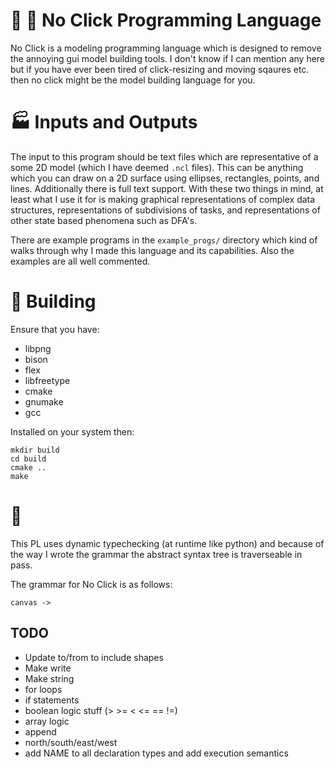 # :no_entry_sign: :mouse2: No Click Programming Language
No Click is a modeling programming language which is designed to remove the
annoying gui model building tools. I don't know if I can mention any here but if
you have ever been tired of click-resizing and moving sqaures etc. then no click
might be the model building language for you.

# :factory: Inputs and Outputs
The input to this program should be text files which are representative of a
some 2D model (which I have deemed `.ncl` files).  This can be anything which you
can draw on a 2D surface using ellipses, rectangles, points, and lines.
Additionally there is full text support. With these two things in mind, at least
what I use it for is making graphical representations of complex data
structures, representations of subdivisions of tasks, and representations of
other state based phenomena such as DFA's.

There are example programs in the `example_progs/` directory which kind of walks
through why I made this language and its capabilities. Also the examples are all
well commented.

# :hammer: Building
Ensure that you have:
  - libpng
  - bison
  - flex
  - libfreetype
  - cmake
  - gnumake
  - gcc

Installed on your system then:
```
mkdir build
cd build
cmake ..
make
```

# :ledger:
This PL uses dynamic typechecking (at runtime like python) and because of the
way I wrote the grammar the abstract syntax tree is traverseable in pass.

The grammar for No Click is as follows:
```
canvas ->
```

## TODO
  - Update to/from to include shapes
  - Make write
  - Make string
  - for loops
  - if statements
  - boolean logic stuff (> >= < <= == !=)
  - array logic
  - append
  - north/south/east/west
  - add NAME to all declaration types and add execution semantics
